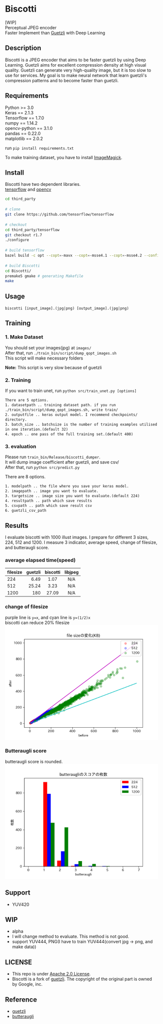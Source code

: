 # Biscotti
[WIP]  
Perceptual JPEG encoder  
Faster Implement than [Guetzli](https://github.com/google/guetzli) with Deep Learning

## Description
Biscotti is a JPEG encoder that aims to be faster guetzli by using Deep Learning. Guetzli aims for excellent compression density at high visual quality. Guetzli can generate very high-quality image, but it is too slow to use for services. My goal is to make neural network that learn guetzli's compression patterns and to become faster than guetzli.

## Requirements
Python >= 3.0  
Keras == 2.1.3  
Tensorflow == 1.7.0  
numpy == 1.14.2  
opencv-python == 3.1.0  
pandas == 0.22.0  
matplotlib == 2.0.2  

run `pip install requirements.txt`

To make training dataset, you have to install [ImageMagick](https://www.imagemagick.org/script/index.php).

## Install
Biscotti have two dependent libraries.  
[tensorflow](https://github.com/tensorflow/tensorflow) and [opencv](https://opencv.org/)
```sh
cd third_party

# clone
git clone https://github.com/tensorflow/tensorflow

# checkout
cd third_party/tensorflow
git checkout r1.7
./configure

# build tensorflow
bazel build -c opt --copt=-mavx --copt=-msse4.1 --copt=-msse4.2 --config=monolithic //tensorflow:libtensorflow_cc.so

# build Biscotti
cd Biscotti/
premake5 gmake # generating Makefile
make
```

## Usage
`biscotti [input_image].(jpg|png) [output_image].(jpg|png)`

## Training
### 1. Make Dataset
You should set your images(jpg) at `images/`  
After that, run `./train_bin/script/dump_qopt_images.sh`  
This script will make necessary folders  

**Note:** This script is very slow because of guetzli

### 2. Training
If you want to train unet, run `python src/train_unet.py [options]`
```
There are 5 options.
1. datasetpath .. training dataset path. if you run ./train_bin/script/dump_qopt_images.sh, write train/
2. outputfile .. keras output model. I recommend checkpoints/ directory.
3. batch_size .. batchsize is the number of training examples utilised in one iteration.(default 32)
4. epoch .. one pass of the full training set.(default 400)
```

### 3. evaluation
Please run `train_bin/Release/biscotti_dumper`.  
It will dump image coefficient after guetzli, and save csv/  
After that, run `python src/predict.py`

There are 8 options.
```
1. modelpath .. the file where you save your keras model.
2. imagepath .. image you want to evaluate.
3. targetsize .. image size you want to evaluate.(default 224) 
4. resultpath .. path which save results
5. csvpath .. path which save result csv
6. guetzli_csv_path
```

## Results
I evaluate biscotti with 1000 illust images. I prepare for different 3 sizes, 224, 512 and 1200.
I measure 3 indicator, average speed, change of filesize, and butteraugli score.

### average elapsed time(speed)
| filesize | guetzli | biscotti | libjpeg |
|:-----------|------------:|:------------:|:------------:|
| 224 | 6.49 | 1.07 | N/A |
| 512 | 25.24 | 3.23 | N/A |
| 1200 | 180 | 27.09 | N/A |


### change of filesize
purple line is `y=x`, and cyan line is `y=(1/2)x`  
biscotti can reduce 20% filesize  
![filesize.png](results/change_file_size.png)

### Butteraugli score
butteraugli score is rounded.  
![butteraugli.png](results/biscotti_histogram.png)

## Support
- YUV420

## WIP
- alpha
- I will change method to evaluate. This method is not good.
- support YUV444, PNG(I have to train YUV444(convert jpg -> png, and make data))

## LICENSE
- This repo is under [Apache 2.0 License](https://www.apache.org/licenses/LICENSE-2.0).
- Biscotti is a fork of [guetzli](https://github.com/google/guetzli). The copyright of the original part is owned by Google, inc.

## Reference
- [guetzli](https://github.com/google/guetzli)
- [butteraugli](https://github.com/google/butteraugli)
